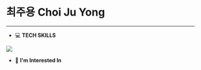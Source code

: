 # 최주용 Choi Ju Yong

---

- 💻 **TECH SKILLS**
<img src="https://img.shields.io/badge/JavaScript-f7df1e?style=flat-square&logo=JavaScript&logoColor=white"/>

- 🤔 **I'm Interested In**


<!--
**wuzoo/wuzoo** is a ✨ _special_ ✨ repository because its `README.md` (this file) appears on your GitHub profile.

Here are some ideas to get you started:

- 🔭 I’m currently working on ...
- 🌱 I’m currently learning ...
- 👯 I’m looking to collaborate on ...
- 🤔 I’m looking for help with ...
- 💬 Ask me about ...
- 📫 How to reach me: ...
- 😄 Pronouns: ...
- ⚡ Fun fact: ...
-->

